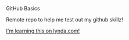 GitHub Basics

Remote repo to help me test out my github skillz!

[I'm learning this on lynda.com!](http://www.lynda.com)

